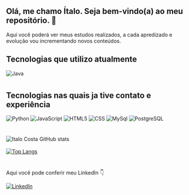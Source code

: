 ## Olá, me chamo Ítalo. Seja bem-vindo(a) ao meu repositório. 👋
Aqui você poderá ver meus estudos realizados, a cada apredizado e evolução vou incrementando novos conteúdos.

## Tecnologias que utilizo atualmente

![Java](https://img.shields.io/badge/Java-ED8B00?style=for-the-badge&logo=java&logoColor=white)
#
## Tecnologias nas quais ja tive contato e experiência
![Python](https://img.shields.io/badge/Python-14354C?style=for-the-badge&logo=python&logoColor=white)
![JavaScript](https://img.shields.io/badge/JavaScript-F7DF1E?style=for-the-badge&logo=javascript&logoColor=black)
![HTML5](https://img.shields.io/badge/HTML5-E34F26?style=for-the-badge&logo=html5&logoColor=white)
![CSS](https://img.shields.io/badge/CSS3-1572B6?style=for-the-badge&logo=css3&logoColor=white)
![MySql](https://img.shields.io/badge/MySQL-00000F?style=for-the-badge&logo=mysql&logoColor=white)
![PostgreSQL](https://img.shields.io/badge/PostgreSQL-316192?style=for-the-badge&logo=postgresql&logoColor=white)

#
![Italo Costa GitHub stats](https://github-readme-stats.vercel.app/api?username=italocostta&show_icons=true&theme=dark) </br></br>
[![Top Langs](https://github-readme-stats.vercel.app/api/top-langs/?username=italocostta&layout=compact)](https://github.com/anuraghazra/github-readme-stats)
#
Aqui você pode conferir meu LinkedIn 👇

[![LinkedIn](https://img.shields.io/badge/LinkedIn-0077B5?style=for-the-badge&logo=linkedin&logoColor=white)](https://www.linkedin.com/in/italocostta/)
